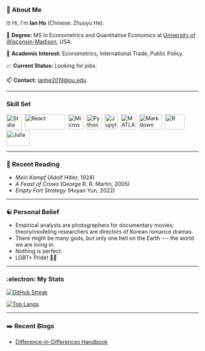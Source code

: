 ### 👋 About Me
:nerd_face: Hi, I'm **Ian Ho** (Chinese: Zhuoyu He).

:school: **Degree:** MS in Econometrics and Quantitative Economics at [University of Wisconsin-Madison](https://www.wisc.edu/), USA.

👀 **Academic Interest:** Econometrics, International Trade, Public Policy.

:chart_with_upwards_trend: **Current Status:** Looking for jobs.

📫 **Contact:** ianhe2019@ou.edu.

---

### Skill Set
<div>
  <img src="https://github.com/IanHo2019/Me/blob/main/Image/Stata.png" title="Stata" alt="Stata" width="40" height="40"/>&nbsp;
  <img src="https://github.com/IanHo2019/Me/blob/main/Image/Latex.png" title="React" alt="React" width="106" height="40"/>&nbsp;
  <img src="https://github.com/IanHo2019/Me/blob/main/Image/Microsoft.png" title="Microsoft Office" alt="Microsoft Office" width="40" height="40"/>&nbsp;
  <img src="https://github.com/IanHo2019/Me/blob/main/Image/Python.png" title="Python" alt="Python" width="40" height="40"/>&nbsp;
  <img src="https://github.com/IanHo2019/Me/blob/main/Image/Jupyter.png" title="Jupyter" alt="Jupyter" width="34.5" height="40"/>&nbsp;
  <img src="https://github.com/IanHo2019/Me/blob/main/Image/Matlab.png"  title="MATLAB" alt="MATLAB" width="40" height="40"/>&nbsp;
  <img src="https://github.com/IanHo2019/Me/blob/main/Image/Markdown.png" title="Markdown" alt="Markdown" width="60" height="40"/>&nbsp;
  <img src="https://github.com/IanHo2019/Me/blob/main/Image/R.png" title="R" alt="R" width="51" height="40"/>&nbsp;
  <img src="https://github.com/IanHo2019/Me/blob/main/Image/Julia.png" title="Julia" **alt="Julia" width="61" height="40"/>
</div>

---

### :open_book: Recent Reading
  - *Mein Kampf* (Adolf Hitler, 1924)
  - *A Feast of Crows* (George R. R. Martin, 2005)
  - *Empty Fort Strategy* (Huyan Yun, 2022)

---

### :yin_yang: Personal Belief
  - Empirical analysts are photographers for documentary movies; theory/modeling researchers are directors of Korean romance dramas.
  - There might be many gods, but only one hell on the Earth --- the world we are living in.
  - Nothing is perfect.
  - LGBT+ Pride! :rainbow_flag:

---

### :electron: My Stats
[![GitHub Streak](http://github-readme-streak-stats.herokuapp.com?user=IanHo2019&theme=dark&background=000000)](https://git.io/streak-stats)

[![Top Langs](https://github-readme-stats.vercel.app/api/top-langs/?username=IanHo2019&exclude_repo=ECON-770-Exams&layout=compact&theme=vision-friendly-dark)](https://github.com/anuraghazra/github-readme-stats)

---

### :black_nib: Recent Blogs
  - [Difference-in-Differences Handbook](https://github.com/IanHo2019/DID-Handbook)
